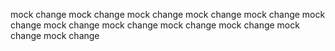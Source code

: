 mock change
mock change
mock change
mock change
mock change
mock change
mock change
mock change
mock change
mock change
mock change
mock change
